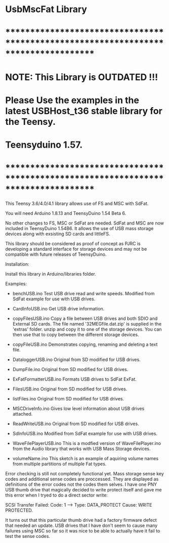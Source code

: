 # UsbMscFat Library

# **********************************************************************************
# NOTE: This Library is OUTDATED !!!
# Please Use the examples in the latest USBHost_t36 stable library for the Teensy.
# Teensyduino 1.57.
# **********************************************************************************

This Teensy 3.6/4.0/4.1 library allows use of FS and MSC with SdFat.

You will need Arduino 1.8.13 and TeensyDuino 1.54 Beta 6.

No other changes to FS, MSC or SdFat are needed. SdFat and MSC are now included in TeensyDuino 1.54B6.
It allows the use of USB mass storage devices along with exsisting SD cards and littleFS.

This library should be considered as proof of concept as PJRC is developing a standard interface for storage devices and may not
be compatible with future releases of TeensyDuino.

Installation:

Install this library in Arduino/libraries folder.
  
Examples:
- benchUSB.ino		      Test USB drive read and write speeds. Modified from SdFat example for
                        use with USB drives.

- CardInfoUSB.ino	      Get USB drive information.

- copyFilesUSB.ino	    Copy a file between USB drives and both SDIO and External SD cards.
                        The file named '32MEGfile.dat.zip' is supplied in the 'extras' folder.
                        unzip and copy it to one of the storage devices. You can then use that
                        to copy between the different storage devices.

- copyFileUSB.ino       Demonstrates copying, renaming and deleting a text file.

- DataloggerUSB.ino     Original from SD modified for USB drives.

- DumpFile.ino          Original from SD modified for USB drives.

- ExFatFormatterUSB.ino Formats USB drives to SdFat ExFat.

- FilesUSB.ino          Original from SD modified for USB drives.

- listFiles.ino         Original from SD modified for USB drives.

- MSCDriveInfo.ino      Gives low level information about USB drives attached.

- ReadWriteUSB.ino      Original from SD modified for USB drives.

- SdInfoUSB.ino         Modified from SdFat example for use with USB drives.

- WaveFilePlayerUSB.ino This is a modfied version of WaveFilePlayer.ino from the Audio library that
                        works with USB Mass Storage devices.
                        
- volumeName.ino        This sketch is an example of aquiring volume names from multiple partitions of multiple Fat types.

Error checking is still not completely functional yet. Mass storage sense key codes and additional sense codes are proccessed.
They are displayed as definitions of the error codes not the codes them selves. I have one PNY USB thumb drive that magically
decided to write protect itself and gave me this error when I tryed to do a direct sector write:

SCSI Transfer Failed: Code: 1 --> Type: DATA_PROTECT Cause: WRITE PROTECTED.

It turns out that this particular thumb drive had a factory firmware defect that needed an update. USB drives that I have don't seem to cause many failures using MSC so far so it was nice to be able to actually have it fail to test the sense codes.

